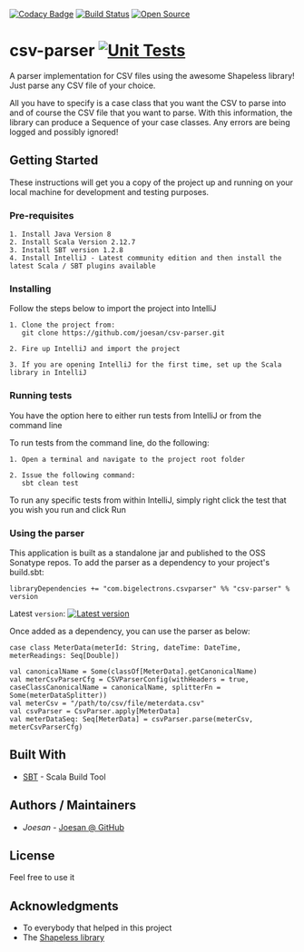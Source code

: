 [![Codacy Badge](https://api.codacy.com/project/badge/Grade/ae72f2c2cd3a414b9fe2f81e453749d8)](https://www.codacy.com/app/joesan/csv-parser?utm_source=github.com&amp;utm_medium=referral&amp;utm_content=joesan/csv-parser&amp;utm_campaign=Badge_Grade)
[![Build Status](https://travis-ci.org/joesan/csv-parser.svg?branch=master)](https://travis-ci.org/joesan/csv-parser)
[![Open Source](https://img.shields.io/badge/Open%20Source-100%25-yellowgreen.svg)]()

# csv-parser [![Unit Tests](https://img.shields.io/badge/unit--tests-0%25-red.svg)]()
A parser implementation for CSV files using the awesome Shapeless library! Just parse any CSV file of your choice.

All you have to specify is a case class that you want the CSV to parse into and of course the CSV file that you want to parse. With this information, the library can produce a Sequence of your case classes. Any errors are being logged and possibly ignored!

## Getting Started

These instructions will get you a copy of the project up and running on your local machine for development and testing purposes. 

### Pre-requisites

```
1. Install Java Version 8
2. Install Scala Version 2.12.7
3. Install SBT version 1.2.8
4. Install IntelliJ - Latest community edition and then install the latest Scala / SBT plugins available
```

### Installing

Follow the steps below to import the project into IntelliJ

```
1. Clone the project from: 
   git clone https://github.com/joesan/csv-parser.git
   
2. Fire up IntelliJ and import the project
   
3. If you are opening IntelliJ for the first time, set up the Scala library in IntelliJ
```

### Running tests

You have the option here to either run tests from IntelliJ or from the command line

To run tests from the command line, do the following:

```
1. Open a terminal and navigate to the project root folder 
   
2. Issue the following command:
   sbt clean test
```

To run any specific tests from within IntelliJ, simply right click the test that you wish you
run and click Run

### Using the parser

This application is built as a standalone jar and published to the OSS Sonatype repos. To add the parser
as a dependency to your project's build.sbt:

```
libraryDependencies += "com.bigelectrons.csvparser" %% "csv-parser" % version
```

Latest `version`: [![Latest version](https://index.scala-lang.org/bigelectrons/csv-parser/csv-parser/latest.svg)](https://index.scala-lang.org/bigelectrons/csv-parser/csv-parser)

Once added as a dependency, you can use the parser as below:

    case class MeterData(meterId: String, dateTime: DateTime, meterReadings: Seq[Double])
    
    val canonicalName = Some(classOf[MeterData].getCanonicalName)
    val meterCsvParserCfg = CSVParserConfig(withHeaders = true, caseClassCanonicalName = canonicalName, splitterFn = Some(meterDataSplitter))
    val meterCsv = "/path/to/csv/file/meterdata.csv"
    val csvParser = CsvParser.apply[MeterData]
    val meterDataSeq: Seq[MeterData] = csvParser.parse(meterCsv, meterCsvParserCfg)

## Built With

* [SBT](http://www.scala-sbt.org/) - Scala Build Tool

## Authors / Maintainers

* *Joesan*           - [Joesan @ GitHub](https://github.com/joesan/)

## License

Feel free to use it

## Acknowledgments

* To everybody that helped in this project
* The [Shapeless library](https://github.com/milessabin/shapeless)
